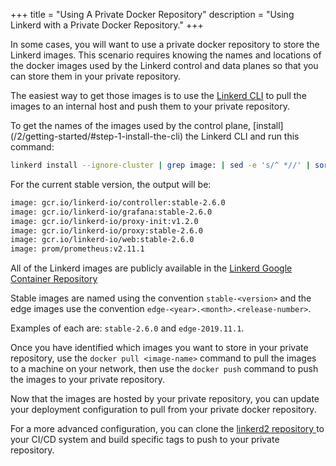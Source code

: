 +++
title = "Using A Private Docker Repository"
description = "Using Linkerd with a Private Docker Repository."
+++

In some cases, you will want to use a private docker repository to store the
Linkerd images. This scenario requires knowing the names and locations of the
docker images used by the Linkerd control and data planes so that you can
store them in your private repository.

The easiest way to get those images is to use the
[Linkerd CLI](/2/getting-started/#step-1-install-the-cli)
to pull the images to an internal host and push them to your private repository.

To get the names of the images used by the control plane, [install]
(/2/getting-started/#step-1-install-the-cli)
the Linkerd CLI and run this command:

```bash
linkerd install --ignore-cluster | grep image: | sed -e 's/^ *//' | sort | uniq
```

For the current stable version, the output will be:

```bash
image: gcr.io/linkerd-io/controller:stable-2.6.0
image: gcr.io/linkerd-io/grafana:stable-2.6.0
image: gcr.io/linkerd-io/proxy-init:v1.2.0
image: gcr.io/linkerd-io/proxy:stable-2.6.0
image: gcr.io/linkerd-io/web:stable-2.6.0
image: prom/prometheus:v2.11.1
```

All of the Linkerd images are publicly available in the
[Linkerd Google Container Repository](https://console.cloud.google.com/gcr/images/linkerd-io/GLOBAL/)

Stable images are named using the convention  `stable-<version>` and the edge
images use the convention `edge-<year>.<month>.<release-number>`.

Examples of each are: `stable-2.6.0` and `edge-2019.11.1`.

Once you have identified which images you want to store in your private
repository, use the `docker pull <image-name>` command to pull the images to
a machine on your network, then use the `docker push` command to push the
images to your private repository.

Now that the images are hosted by your private repository, you can update
your deployment configuration to pull from your private docker repository.

For a more advanced configuration, you can clone the [linkerd2 repository
](https://github.com/linkerd/linkerd2) to your CI/CD system and build
specific tags to push to your private repository.

